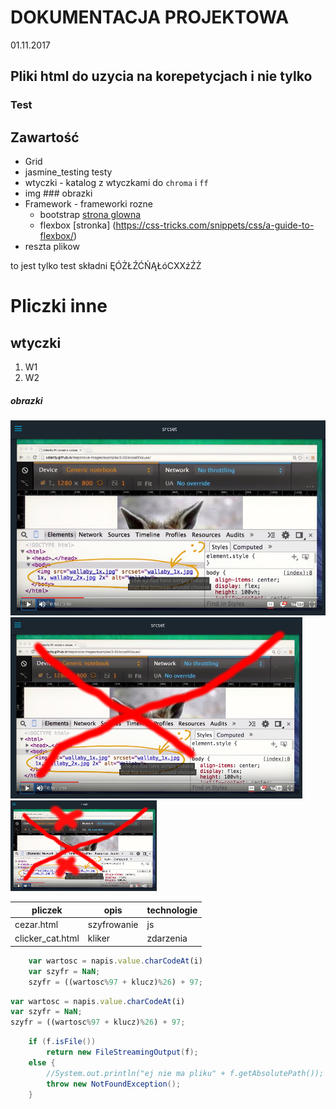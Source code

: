 # DOKUMENTACJA PROJEKTOWA
01.11.2017

Pliki html do uzycia na korepetycjach i nie tylko
-------------------------

### Test

Zawartość
---

-   Grid
-   jasmine_testing
    testy
-   wtyczki - katalog z wtyczkami do `chroma` i `ff`
-   img ### obrazki
-   Framework - frameworki rozne
    - bootstrap [strona glowna]( http://getbootstrap.com/ "przejdź do strony bootstrapa")
    - flexbox [stronka] (https://css-tricks.com/snippets/css/a-guide-to-flexbox/)
-   reszta plikow

to jest tylko test
składni
ĘÓŻŁŹĆŃĄŁóCXXźŹŻ

Pliczki inne
===


wtyczki
-------------------------------------------

1. W1
2. W2

##### obrazki

![srcsetbig](./img/srcset_big.png)
![srcsetsmall](img/srcset_small.png)
![srcsetxsmall](./img/srcset_xsmall.png "nie wiem czym się różni")


| pliczek     | opis    | technologie |
| --------|---------|-------|
| cezar.html  | szyfrowanie   | js    |
| clicker_cat.html | kliker | zdarzenia  |


```javascript
    var wartosc = napis.value.charCodeAt(i)
    var szyfr = NaN;
    szyfr = ((wartosc%97 + klucz)%26) + 97;
```

```javascript
var wartosc = napis.value.charCodeAt(i)
var szyfr = NaN;
szyfr = ((wartosc%97 + klucz)%26) + 97;
```

```java
	if (f.isFile())
		return new FileStreamingOutput(f);
	else {
		//System.out.println("ej nie ma pliku" + f.getAbsolutePath());
		throw new NotFoundException();
	}
```
